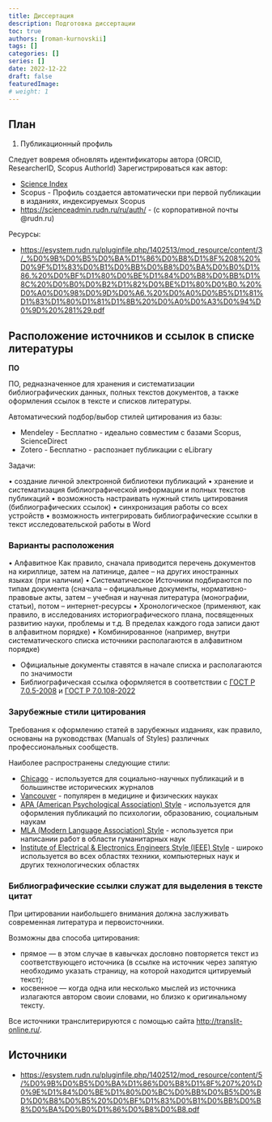 ```yaml
---
title: Диссертация
description: Подготовка диссертации
toc: true
authors: [roman-kurnovskii]
tags: []
categories: []
series: []
date: 2022-12-22
draft: false
featuredImage:
# weight: 1
---
```



## План

1. Публикационный профиль

Следует вовремя обновлять идентификаторы автора (ORCID, ResearcherID, Scopus AuthorId)
Зарегистрироваться как автор:
- [Science Index](https://www.elibrary.ru/defaultx.asp)
- Scopus - Профиль создается автоматически при первой публикации в изданиях, индексируемых Scopus
- https://scienceadmin.rudn.ru/ru/auth/ - (с корпоративной почты @rudn.ru)

Ресурсы:
- https://esystem.rudn.ru/pluginfile.php/1402513/mod_resource/content/3/_%D0%9B%D0%B5%D0%BA%D1%86%D0%B8%D1%8F%208%20%D0%9F%D1%83%D0%B1%D0%BB%D0%B8%D0%BA%D0%B0%D1%86.%20%D0%BF%D1%80%D0%BE%D1%84%D0%B8%D0%BB%D1%8C%20%D0%B0%D0%B2%D1%82%D0%BE%D1%80%D0%B0.%20%D0%A0%D0%98%D0%9D%D0%A6.%20%D0%A0%D0%B5%D1%81%D1%83%D1%80%D1%81%D1%8B%20%D0%A0%D0%A3%D0%94%D0%9D%20%281%29.pdf


## Расположение источников и ссылок в списке литературы

**ПО**

ПО, редназначенное для хранения и систематизации библиографических данных, полных текстов документов, а также оформления ссылок в тексте и списков литературы.

Автоматический подбор/выбор стилей цитирования из базы:
- Mendeley - Бесплатно - идеально совместим с базами Scopus, ScienceDirect
- Zotero - Бесплатно - раcпознает публикации с eLibrary

Задачи:

• создание личной электронной библиотеки публикаций
• хранение и систематизация библиографической информации и полных текстов публикаций
• возможность настраивать нужный стиль цитирования (библиографических ссылок)
• синхронизация работы со всех устройств
• возможность интегрировать библиографические ссылки в текст исследовательской работы в Word

### Варианты расположения

• Алфавитное
Как правило, сначала приводится перечень документов на кириллице,
затем на латинице, далее – на других иностранных языках (при наличии)
• Систематическое
Источники подбираются по типам документа (сначала – официальные
документы, нормативно-правовые акты, затем – учебная и научная
литература (монографии, статьи), потом – интернет-ресурсы
• Хронологическое
(применяют, как правило, в исследованиях историографического плана,
посвященных развитию науки, проблемы и т.д. В пределах каждого года
записи дают в алфавитном порядке)
• Комбинированное
(например, внутри систематического списка источники располагаются в
алфавитном порядке)

- Официальные документы ставятся в начале списка и располагаются по значимости
- Библиографическая ссылка оформляется в соответствии с [ГОСТ Р 7.0.5-2008](http://protect.gost.ru/document.aspx?control=7&id=173511) и [ГОСТ Р 7.0.108-2022](https://protect.gost.ru/document1.aspx?control=31&baseC=6&page=0&month=1&year=-1&search=%D0%B3%D0%BE%D1%81%D1%82%20%D0%A0%207.0.108&id=244975)

### Зарубежные стили цитирования

Требования к оформлению статей в зарубежных изданиях, как правило, основаны
на руководствах (Manuals of Styles) различных профессиональных сообществ.

Наиболее распространены следующие стили:

- [Chicago](https://www.chicagomanualofstyle.org/home.html) - используется для социально-научных публикаций и в большинстве исторических журналов
- [Vancouver](https://rassep.ru/academy/biblioteka/106597/) - популярен в медицине и физических науках
- [APA (American Psychological Association) Style](https://apastyle.apa.org/style-grammar-guidelines/citations/appropriate-citation) - используется для оформления публикаций по психологии, образованию, социальным наукам
- [MLA (Modern Language Association) Style](https://style.mla.org/works-cited/citations-by-format/) - используется при написании работ в области гуманитарных наук
- [Institute of Electrical & Electronics Engineers Style (IEEE) Style](https://www.ieee.org/content/dam/ieee-org/ieee/web/org/conferences/style_references_manual.pdf) - широко используется во всех областях техники, компьютерных наук и других технологических областях

### Библиографические ссылки служат для выделения в тексте цитат

При цитировании наибольшего внимания должна заслуживать современная
литература и первоисточники.

Возможны два способа цитирования:

- прямое — в этом случае в кавычках дословно повторяется текст из
соответствующего источника (в ссылке на источник через запятую необходимо
указать страницу, на которой находится цитируемый текст);
- косвенное — когда одна или несколько мыслей из источника излагаются автором
своии словами, но близко к оригинальному тексту.



Все источники транслитерируются с помощью сайта http://translit-online.ru/.

## Источники

- https://esystem.rudn.ru/pluginfile.php/1402512/mod_resource/content/5/%D0%9B%D0%B5%D0%BA%D1%86%D0%B8%D1%8F%207%20%D0%9E%D1%84%D0%BE%D1%80%D0%BC%D0%BB%D0%B5%D0%BD%D0%B8%D0%B5%20%D0%BF%D1%83%D0%B1%D0%BB%D0%B8%D0%BA%D0%B0%D1%86%D0%B8%D0%B8.pdf
